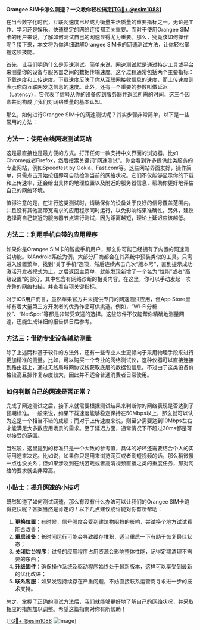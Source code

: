 **Orangee SIM卡怎么测速？一文教你轻松搞定[[TG💪+ @esim1088](https://t.me/s/esim1088)]**

在当今数字化时代，互联网速度已经成为衡量生活质量的重要指标之一。无论是工作、学习还是娱乐，快速稳定的网络连接都至关重要。而对于使用Orangee SIM卡的用户来说，了解如何测试自己的网速显得尤为重要。那么，究竟该如何操作呢？接下来，本文将为你详细讲解Orangee SIM卡的网速测试方法，让你轻松掌握这项技能。

首先，让我们明确什么是网速测试。简单来说，网速测试就是通过特定工具或平台来测量你的设备与服务器之间的数据传输速度。这个过程通常包括两个主要指标：下载速度和上传速度。下载速度反映了你从互联网接收信息的速度，而上传速度则表示你向互联网发送信息的速度。此外，还有一个重要的参数叫做延迟（Latency），它代表了信号从你的设备传到服务器并返回所需的时间。这三个因素共同构成了我们对网络质量的基本认知。

那么，如何进行Orangee SIM卡的网速测试呢？其实步骤非常简单，以下是一些常用的方法：

### 方法一：使用在线网速测试网站

这是最直接也是最方便的方式。打开任何一款支持中文界面的浏览器，比如Chrome或者Firefox，然后搜索关键词“网速测试”。你会看到许多提供此类服务的专业网站，例如Speedtest by Ookla、Fast.com等。这些网站界面友好，操作简单，只需点击开始按钮即可自动检测当前的网络状况。它们不仅能够显示你的下载和上传速率，还会给出具体的地理位置以及附近的服务器信息，帮助你更好地评估自己的网络环境。

值得注意的是，在进行这类测试时，请确保你的设备处于良好的信号覆盖范围内，并且没有其他高带宽需求的应用程序同时运行，以免影响结果准确性。另外，建议选择离自己较近的服务器节点进行测试，因为距离越短，理论上延迟应该越低。

### 方法二：利用手机自带的应用程序

如果你是Orangee SIM卡的智能手机用户，那么你可能已经拥有了内置的网速测试功能。以Android系统为例，大部分厂商都会在其系统中预装类似的工具。只需进入设置菜单，找到“关于手机”选项，然后连续点击几次“版本号”，直到提示成功激活开发者模式为止。之后返回主菜单，就能发现新增了一个名为“性能”或者“高级设置”的部分，其中包含有网络诊断的相关内容。在这里，你可以手动发起一次完整的网络扫描，并查看各项关键指标。

对于iOS用户而言，虽然苹果官方并未提供专门的网速测试应用，但App Store里却有着大量第三方开发者的优秀作品可供挑选。例如，“Wi-Fi分析仪”、“NetSpot”等都是非常受欢迎的选择。这些软件不仅能帮你精确地测量网速，还能生成详细的报告供日后参考。

### 方法三：借助专业设备辅助测量

除了上述两种基于软件的方法外，还有一些专业人士更倾向于采用物理手段来进行更加精准的测量。比如，可以购买一个专业的网络测试仪，这种仪器可以直接连接到路由器上，通过无线局域网协议栈获取底层的数据包信息。不过由于这类设备价格较高且操作复杂度较大，因此并不适合普通消费者日常使用。

### 如何判断自己的网速是否正常？

完成了网速测试之后，接下来就需要根据测试结果来判断你的网络表现是否达到了预期标准。一般来说，如果下载速度能够稳定保持在50Mbps以上，那么就可以认为这是一个相当不错的成绩；而对于上传速度来说，则至少需要达到10Mbps左右才能满足大多数应用场景的需求。至于延迟方面，通常情况下不超过30ms都是可以接受的范围。

当然啦，这里提到的标准只是一个大致的参考值，具体的好坏还需要结合个人的实际用途来决定。比如说，如果你只是用来浏览网页或者刷短视频的话，那么稍微慢一点也没关系；但如果涉及到在线游戏或者高清视频直播之类的重度任务，那对网络的要求就会非常高。

### 小贴士：提升网速的小技巧

既然知道了如何测试网速，那么有没有什么办法可以让我们的Orangee SIM卡跑得更快呢？答案当然是肯定的！以下几点建议或许能对你有所帮助：

1. **更换位置**：有时候，信号强度会受到建筑物阻挡的影响，尝试换个地方试试看能否改善；
2. **重启设备**：长时间运行可能会导致缓存堆积，适当重启一下有助于恢复最佳状态；
3. **关闭后台程序**：过多的应用程序占用资源会影响整体性能，记得定期清理不需要的东西；
4. **升级固件**：确保操作系统及驱动程序始终处于最新版本，这样可以享受到最新的优化改进；
5. **联系客服**：如果发现持续存在严重问题，不妨直接联系运营商寻求进一步的技术支持。

总之，掌握了正确的测试方法后，我们就能够更好地了解自己的网络状况，并采取相应的措施加以调整。希望这篇指南对你有所帮助！

[[TG💪+ @esim1088](https://t.me/s/esim1088) ![Image](https://i.postimg.cc/4NQfJmqS/Snipaste-2025-05-13-00-14-12.png)]